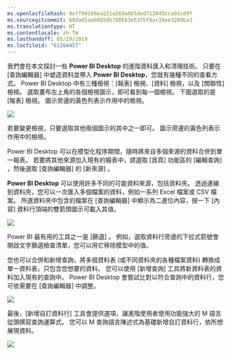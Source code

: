 ```yaml
---
ms.openlocfilehash: 9eff90168ea221a269a8b5ded712645cca01cd9f
ms.sourcegitcommit: 60dad5aa0d85db790553e537bf8ac34ee3289ba3
ms.translationtype: HT
ms.contentlocale: zh-TW
ms.lasthandoff: 05/29/2019
ms.locfileid: "61264457"
---
```

我們會在本文探討一些 **Power BI Desktop** 的進階資料匯入和清理技術。 只要在 [查詢編輯器]  中塑造資料並帶入 **Power BI Desktop**，您就有幾種不同的查看方式。 Power BI Desktop 中有三種檢視：[報表]  檢視、[資料]  檢視，以及 [關聯性]  檢視。 選取畫布左上角的各個檢視圖示，即可看到每一個檢視。 下圖選取的是 [報表]  檢視。 圖示旁邊的黃色列表示作用中的檢視。

![](media/1-4-advanced-data-sources-and-transformation/1-4_1.png)

若要變更檢視，只要選取其他兩個圖示的其中之一即可。 圖示旁邊的黃色列表示作用中的檢視。

Power BI Desktop 可以在模型化程序期間，隨時將來自多個來源的資料合併到單一報表。 若要將其他來源加入現有的報表中，請選取 [首頁]  功能區的 [編輯查詢]  ，然後選取 [查詢編輯器]  的 [新來源]  。

**Power BI Desktop** 可以使用許多不同的可能資料來源，包括資料夾。 透過連線到資料夾，您可以一次匯入多個檔案的資料，例如一系列 Excel 檔案或 CSV 檔案。 所選資料夾中包含的檔案在 [查詢編輯器]  中顯示為二進位內容，按一下 [內容]  資料行頂端的雙箭頭圖示可載入其值。

![](media/1-4-advanced-data-sources-and-transformation/1-4_2.png)

Power BI 最有用的工具之一是 [篩選]  。 例如，選取資料行旁邊的下拉式箭號會開啟文字篩選檢查清單，您可以用它移除模型中的值。

您也可以合併和新增查詢，將多個資料表 (或不同資料夾的各種檔案資料) 轉換成單一資料表，只包含您想要的資料。 您可以使用 [新增查詢]  工具將新資料表的資料加入現有的查詢中。 Power BI Desktop 會嘗試比對以符合查詢中的資料行，您可依需要在 [查詢編輯器]  中調整。

![](media/1-4-advanced-data-sources-and-transformation/1-4_3.png)

最後，[新增自訂資料行]  工具會提供選項，讓進階使用者使用功能強大的 M 語言從頭撰寫查詢運算式。 您可以 M 查詢語言陳述式為基礎新增自訂資料行，依所想展現資料。

![](media/1-4-advanced-data-sources-and-transformation/1-4_4.png)

